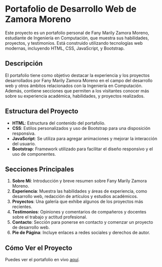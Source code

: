 # Portafolio de Desarrollo Web de Zamora Moreno

Este proyecto es un portafolio personal de Fany Marily Zamora Moreno, estudiante de Ingeniería en Computación, que muestra sus habilidades, proyectos, y testimonios. Está construido utilizando tecnologías web modernas, incluyendo HTML, CSS, JavaScript, y Bootstrap.

## Descripción

El portafolio tiene como objetivo destacar la experiencia y los proyectos desarrollados por Fany Marily Zamora Moreno en el campo del desarrollo web y otros ámbitos relacionados con la Ingeniería en Computación. Además, contiene secciones que permiten a los visitantes conocer más sobre su experiencia académica, habilidades, y proyectos realizados.

## Estructura del Proyecto

- **HTML**: Estructura del contenido del portafolio.
- **CSS**: Estilos personalizados y uso de Bootstrap para una disposición responsiva.
- **JavaScript**: Se utiliza para agregar animaciones y mejorar la interacción del usuario.
- **Bootstrap**: Framework utilizado para facilitar el diseño responsivo y el uso de componentes.

## Secciones Principales

1. **Sobre Mí**: Introducción y breve resumen sobre Fany Marily Zamora Moreno.
2. **Experiencia**: Muestra las habilidades y áreas de experiencia, como desarrollo web, redacción de artículos y estudios académicos.
3. **Proyectos**: Una galería que exhibe algunos de los proyectos más recientes.
4. **Testimonios**: Opiniones y comentarios de compañeros y docentes sobre el trabajo y actitud profesional.
5. **Contacto**: Sección para ponerse en contacto y comenzar un proyecto de desarrollo web.
6. **Pie de Página**: Incluye enlaces a redes sociales y derechos de autor.

## Cómo Ver el Proyecto

Puedes ver el portafolio en vivo [aquí](https://github.com/Zamoraf).


